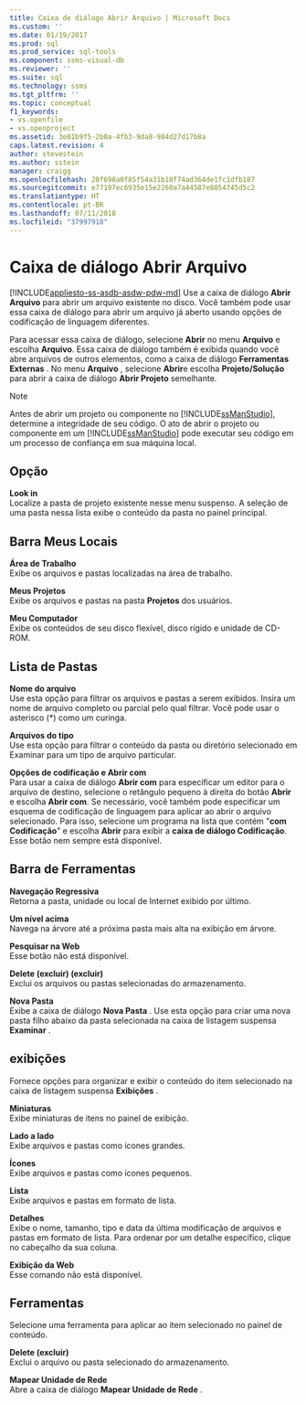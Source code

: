 ```yaml
---
title: Caixa de diálogo Abrir Arquivo | Microsoft Docs
ms.custom: ''
ms.date: 01/19/2017
ms.prod: sql
ms.prod_service: sql-tools
ms.component: ssms-visual-db
ms.reviewer: ''
ms.suite: sql
ms.technology: ssms
ms.tgt_pltfrm: ''
ms.topic: conceptual
f1_keywords:
- vs.openfile
- vs.openproject
ms.assetid: 3e01b9f5-2b0a-4fb3-9da8-984d27d17b8a
caps.latest.revision: 4
author: stevestein
ms.author: sstein
manager: craigg
ms.openlocfilehash: 20f698a0f85f54a31b18f74ad364de1fc1dfb187
ms.sourcegitcommit: e77197ec6935e15e2260a7a44587e8054745d5c2
ms.translationtype: HT
ms.contentlocale: pt-BR
ms.lasthandoff: 07/11/2018
ms.locfileid: "37997918"
---
```

# <a name="open-file-dialog-box"></a>Caixa de diálogo Abrir Arquivo
[!INCLUDE[appliesto-ss-asdb-asdw-pdw-md](../../includes/appliesto-ss-asdb-asdw-pdw-md.md)]
Use a caixa de diálogo **Abrir Arquivo** para abrir um arquivo existente no disco. Você também pode usar essa caixa de diálogo para abrir um arquivo já aberto usando opções de codificação de linguagem diferentes.  
  
Para acessar essa caixa de diálogo, selecione **Abrir** no menu **Arquivo** e escolha **Arquivo**. Essa caixa de diálogo também é exibida quando você abre arquivos de outros elementos, como a caixa de diálogo **Ferramentas Externas** . No menu **Arquivo** , selecione **Abrir**e escolha **Projeto/Solução** para abrir a caixa de diálogo **Abrir Projeto** semelhante.  
  
> [!NOTE]  
> Antes de abrir um projeto ou componente no [!INCLUDE[ssManStudio](../../includes/ssmanstudio_md.md)], determine a integridade de seu código. O ato de abrir o projeto ou componente em um [!INCLUDE[ssManStudio](../../includes/ssmanstudio_md.md)] pode executar seu código em um processo de confiança em sua máquina local.  
  
## <a name="option"></a>Opção  
**Look in**  
Localize a pasta de projeto existente nesse menu suspenso. A seleção de uma pasta nessa lista exibe o conteúdo da pasta no painel principal.  
  
## <a name="my-places-bar"></a>Barra Meus Locais  
**Área de Trabalho**  
Exibe os arquivos e pastas localizadas na área de trabalho.  
  
**Meus Projetos**  
Exibe os arquivos e pastas na pasta **Projetos** dos usuários.  
  
**Meu Computador**  
Exibe os conteúdos de seu disco flexível, disco rígido e unidade de CD-ROM.  
  
## <a name="folder-list"></a>Lista de Pastas  
**Nome do arquivo**  
Use esta opção para filtrar os arquivos e pastas a serem exibidos. Insira um nome de arquivo completo ou parcial pelo qual filtrar. Você pode usar o asterisco (*) como um curinga.  
  
**Arquivos do tipo**  
Use esta opção para filtrar o conteúdo da pasta ou diretório selecionado em Examinar para um tipo de arquivo particular.  
  
**Opções de codificação e Abrir com**  
Para usar a caixa de diálogo **Abrir com** para especificar um editor para o arquivo de destino, selecione o retângulo pequeno à direita do botão **Abrir** e escolha **Abrir com**. Se necessário, você também pode especificar um esquema de codificação de linguagem para aplicar ao abrir o arquivo selecionado. Para isso, selecione um programa na lista que contém "**com Codificação**" e escolha **Abrir** para exibir a **caixa de diálogo Codificação**. Esse botão nem sempre está disponível.  
  
## <a name="toolbar"></a>Barra de Ferramentas  
**Navegação Regressiva**  
Retorna a pasta, unidade ou local de Internet exibido por último.  
  
**Um nível acima**  
Navega na árvore até a próxima pasta mais alta na exibição em árvore.  
  
**Pesquisar na Web**  
Esse botão não está disponível.  
  
**Delete (excluir) (excluir)**  
Exclui os arquivos ou pastas selecionadas do armazenamento.  
  
**Nova Pasta**  
Exibe a caixa de diálogo **Nova Pasta** . Use esta opção para criar uma nova pasta filho abaixo da pasta selecionada na caixa de listagem suspensa **Examinar** .  
  
## <a name="views"></a>exibições  
Fornece opções para organizar e exibir o conteúdo do item selecionado na caixa de listagem suspensa **Exibições** .  
  
**Miniaturas**  
Exibe miniaturas de itens no painel de exibição.  
  
**Lado a lado**  
Exibe arquivos e pastas como ícones grandes.  
  
**Ícones**  
Exibe arquivos e pastas como ícones pequenos.  
  
**Lista**  
Exibe arquivos e pastas em formato de lista.  
  
**Detalhes**  
Exibe o nome, tamanho, tipo e data da última modificação de arquivos e pastas em formato de lista. Para ordenar por um detalhe específico, clique no cabeçalho da sua coluna.  
  
**Exibição da Web**  
Esse comando não está disponível.  
  
## <a name="tools"></a>Ferramentas  
Selecione uma ferramenta para aplicar ao item selecionado no painel de conteúdo.  
  
**Delete (excluir)**  
Exclui o arquivo ou pasta selecionado do armazenamento.  
  
**Mapear Unidade de Rede**  
Abre a caixa de diálogo **Mapear Unidade de Rede** .  
  
